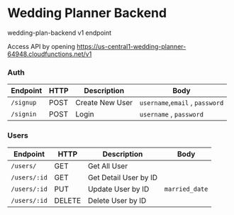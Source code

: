# Wedding Planner Backend

wedding-plan-backend v1 endpoint

Access API by opening https://us-central1-wedding-planner-64948.cloudfunctions.net/v1

### Auth

| Endpoint  | HTTP | Description     | Body                            |
| --------- | ---- | --------------- | ------------------------------- |
| `/signup` | POST | Create New User | `username`,`email` , `password` |
| `/signin` | POST | Login           | `username` , `password`         |

### Users

| Endpoint     | HTTP   | Description           | Body           |
| ------------ | ------ | --------------------- | -------------- |
| `/users/`    | GET    | Get All User          |                |
| `/users/:id` | GET    | Get Detail User by ID |                |
| `/users/:id` | PUT    | Update User by ID     | `married_date` |
| `/users/:id` | DELETE | Delete User by ID     |                |
